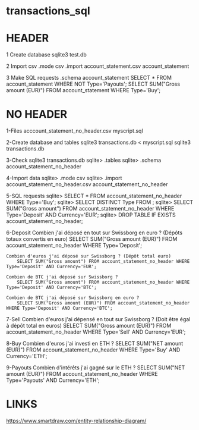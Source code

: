 # transactions_sql

# HEADER 

1 Create database
    sqlite3 test.db

2 Import csv
    .mode csv
    .import account_statement.csv account_statement

3 Make SQL requests
    .schema account_statement
    SELECT * FROM account_statement WHERE NOT Type='Payouts';
    SELECT SUM("Gross amount (EUR)") FROM account_statement WHERE Type='Buy';


# NO HEADER

1-Files
    acccount_statement_no_header.csv
    myscript.sql

2-Create database and tables
    sqlite3 transactions.db < myscript.sql
    sqlite3 transactions.db

3-Check
    sqlite3 transactions.db
    sqlite> .tables
    sqlite> .schema account_statement_no_header

4-Import data
    sqlite> .mode csv
    sqlite> .import account_statement_no_header.csv account_statement_no_header

5-SQL requests
    sqlite> SELECT * FROM account_statement_no_header WHERE Type='Buy';
    sqlite> SELECT DISTINCT Type FROM ;
    sqlite> SELECT SUM("Gross amount") FROM account_statement_no_header WHERE Type='Deposit' AND Currency='EUR';
    sqlite> DROP TABLE IF EXISTS account_statement_no_header;


6-Deposit
    Combien j'ai déposé en tout sur Swissborg en euro ? (Dépôts totaux convertis en euro)
        SELECT SUM("Gross amount (EUR)") FROM account_statement_no_header WHERE Type='Deposit';

    Combien d'euros j'ai déposé sur Swissborg ? (Dépôt total euro)
        SELECT SUM("Gross amount") FROM account_statement_no_header WHERE Type='Deposit' AND Currency='EUR';

    Combien de BTC j'ai déposé sur Swissborg ?
        SELECT SUM("Gross amount") FROM account_statement_no_header WHERE Type='Deposit' AND Currency='BTC';

    Combien de BTC j'ai déposé sur Swissborg en euro ?
        SELECT SUM("Gross amount (EUR)") FROM account_statement_no_header WHERE Type='Deposit' AND Currency='BTC';

7-Sell
    Combien d'euros j'ai dépensé en tout sur Swissborg ? (Doit être égal à dépôt total en euros) 
        SELECT SUM("Gross amount (EUR)") FROM account_statement_no_header WHERE Type='Sell' AND Currency='EUR';
        
8-Buy
    Combien d'euros j'ai investi en ETH ?
        SELECT SUM("NET amount (EUR)") FROM account_statement_no_header WHERE Type='Buy' AND Currency='ETH';

9-Payouts
    Combien d'intérêts j'ai gagné sur le ETH ?
        SELECT SUM("NET amount (EUR)") FROM account_statement_no_header WHERE Type='Payouts' AND Currency='ETH';

# LINKS
https://www.smartdraw.com/entity-relationship-diagram/

